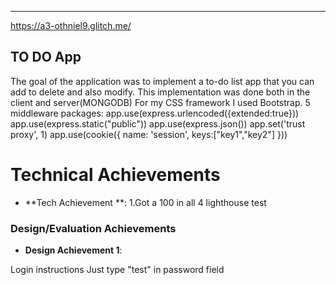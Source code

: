 

---
https://a3-othniel9.glitch.me/

## TO DO App
The goal of the application was to implement a to-do list app that you can add to delete and also modify. This implementation was done both in the client and server(MONGODB)
For my CSS framework I used Bootstrap.
5 middleware packages:
app.use(express.urlencoded({extended:true}))
app.use(express.static("public"))
app.use(express.json())
app.set('trust proxy', 1)
app.use(cookie({
name: 'session',
keys:["key1","key2"]
}))

# Technical Achievements

- **Tech Achievement **: 
1.Got a 100 in all 4 lighthouse test 

### Design/Evaluation Achievements
- **Design Achievement 1**: 

Login instructions
Just type "test" in password field
